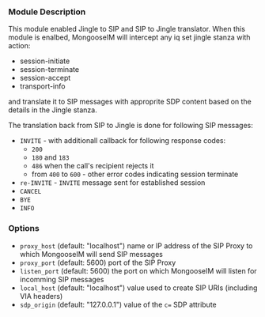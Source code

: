 ### Module Description

This module enabled Jingle to SIP and SIP to Jingle translator.
When this module is enalbed, MongooseIM will intercept any iq set jingle stanza with action:
* session-initiate
* session-terminate
* session-accept
* transport-info

and translate it to SIP messages with approprite SDP content based on the details in the Jingle stanza.

The translation back from SIP to Jingle is done for following SIP messages:

* `INVITE` - with additionall callback for following response codes:
   * `200`
   * `180` and `183`
   * `486` when the call's recipient rejects it
   * from `400` to `600` - other error codes indicating session terminate
* `re-INVITE` - `INVITE` message sent for established session
* `CANCEL`
* `BYE`
* `INFO`

### Options

* `proxy_host` (default: "localhost") name or IP address of the SIP Proxy to which MongooseIM will send SIP messages
* `proxy_port` (default: 5600) port of the SIP Proxy
* `listen_port` (default: 5600) the port on which MongooseIM will listen for incomming SIP messages
* `local_host` (default: "localhost") value used to create SIP URIs (including VIA headers)
* `sdp_origin` (default: "127.0.0.1") value of the `c=` SDP attribute
